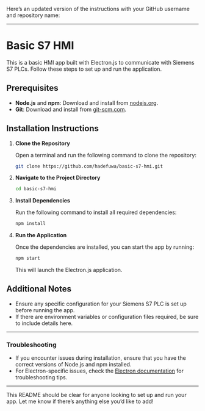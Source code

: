 Here’s an updated version of the instructions with your GitHub username and repository name:

---

# Basic S7 HMI

This is a basic HMI app built with Electron.js to communicate with Siemens S7 PLCs. Follow these steps to set up and run the application.

## Prerequisites

- **Node.js** and **npm**: Download and install from [nodejs.org](https://nodejs.org/).
- **Git**: Download and install from [git-scm.com](https://git-scm.com/).

## Installation Instructions

1. **Clone the Repository**

   Open a terminal and run the following command to clone the repository:

   ```bash
   git clone https://github.com/hadefuwa/basic-s7-hmi.git
   ```

2. **Navigate to the Project Directory**

   ```bash
   cd basic-s7-hmi
   ```

3. **Install Dependencies**

   Run the following command to install all required dependencies:

   ```bash
   npm install
   ```

4. **Run the Application**

   Once the dependencies are installed, you can start the app by running:

   ```bash
   npm start
   ```

   This will launch the Electron.js application.

## Additional Notes

- Ensure any specific configuration for your Siemens S7 PLC is set up before running the app.
- If there are environment variables or configuration files required, be sure to include details here.

---

### Troubleshooting

- If you encounter issues during installation, ensure that you have the correct versions of Node.js and npm installed.
- For Electron-specific issues, check the [Electron documentation](https://www.electronjs.org/docs) for troubleshooting tips.

---

This README should be clear for anyone looking to set up and run your app. Let me know if there’s anything else you’d like to add!
